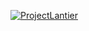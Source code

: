 [![ProjectLantier](https://circleci.com/gh/ProjectLantier/SSW567-HW02.svg?style=svg)](https://app.circleci.com/pipelines/github/ProjectLantier/SSW567-HW02?branch=main&filter=all)
